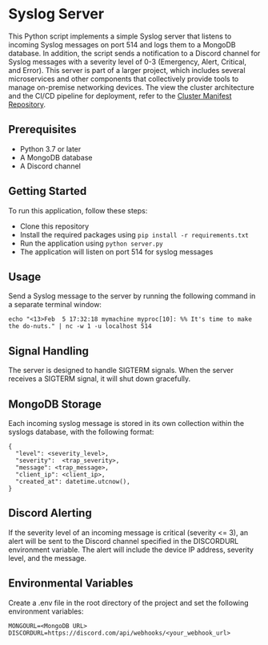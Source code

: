 # Syslog Server
This Python script implements a simple Syslog server that listens to incoming Syslog messages on port 514 and logs them to a MongoDB database. In addition, the script sends a notification to a Discord channel for Syslog messages with a severity level of 0-3 (Emergency, Alert, Critical, and Error). This server is part of a larger project, which includes several microservices and other components that collectively provide tools to manage on-premise networking devices. The view the cluster architecture and the CI/CD pipeline for deployment, refer to the [Cluster Manifest Repository](https://github.com/SteffenSenchyna/cluster-chart).

## Prerequisites
* Python 3.7 or later
* A MongoDB database
* A Discord channel 

## Getting Started
To run this application, follow these steps:

* Clone this repository
* Install the required packages using `pip install -r requirements.txt`
* Run the application using `python server.py`
* The application will listen on port 514 for syslog messages

## Usage
Send a Syslog message to the server by running the following command in a separate terminal window:
```
echo "<13>Feb  5 17:32:18 mymachine myproc[10]: %% It's time to make the do-nuts." | nc -w 1 -u localhost 514
```

## Signal Handling
The server is designed to handle SIGTERM signals. When the server receives a SIGTERM signal, it will shut down gracefully.

## MongoDB Storage
Each incoming syslog message is stored in its own collection within the syslogs database, with the following format:
```
{
  "level": <severity_level>,
  "severity":  <trap_severity>,
  "message": <trap_message>,
  "client_ip": <client_ip>,
  "created_at": datetime.utcnow(),
}
```
## Discord Alerting
If the severity level of an incoming message is critical (severity <= 3), an alert will be sent to the Discord channel specified in the DISCORDURL environment variable. The alert will include the device IP address, severity level, and the message.

## Environmental Variables
Create a .env file in the root directory of the project and set the following environment variables:
```
MONGOURL=<MongoDB URL>
DISCORDURL=https://discord.com/api/webhooks/<your_webhook_url>
```
